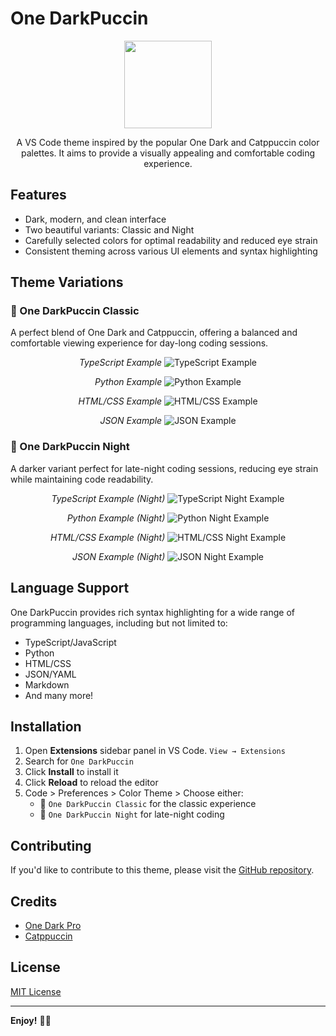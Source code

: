 # One DarkPuccin

<div align="center">
<img src="images/icon.png" width="140" />

A VS Code theme inspired by the popular One Dark and Catppuccin color palettes. It aims to provide a visually appealing and comfortable coding experience.

</div>

## Features

- Dark, modern, and clean interface
- Two beautiful variants: Classic and Night
- Carefully selected colors for optimal readability and reduced eye strain
- Consistent theming across various UI elements and syntax highlighting

## Theme Variations

### 🌅 One DarkPuccin Classic

A perfect blend of One Dark and Catppuccin, offering a balanced and comfortable viewing experience for day-long coding sessions.

<div align="center">
<em>TypeScript Example</em>
<img src="images/demos/ts-classic.png" alt="TypeScript Example" />

<em>Python Example</em>
<img src="images/demos/python-classic.png" alt="Python Example" />

<em>HTML/CSS Example</em>
<img src="images/demos/html-classic.png" alt="HTML/CSS Example" />

<em>JSON Example</em>
<img src="images/demos/json-classic.png" alt="JSON Example" />

</div>

### 🌙 One DarkPuccin Night

A darker variant perfect for late-night coding sessions, reducing eye strain while maintaining code readability.

<div align="center">
<em>TypeScript Example (Night)</em>
<img src="images/demos/ts-night.png" alt="TypeScript Night Example" />

<em>Python Example (Night)</em>
<img src="images/demos/python-night.png" alt="Python Night Example" />

<em>HTML/CSS Example (Night)</em>
<img src="images/demos/html-night.png" alt="HTML/CSS Night Example" />

<em>JSON Example (Night)</em>
<img src="images/demos/json-night.png" alt="JSON Night Example" />

</div>

## Language Support

One DarkPuccin provides rich syntax highlighting for a wide range of programming languages, including but not limited to:

- TypeScript/JavaScript
- Python
- HTML/CSS
- JSON/YAML
- Markdown
- And many more!

## Installation

1. Open **Extensions** sidebar panel in VS Code. `View → Extensions`
2. Search for `One DarkPuccin`
3. Click **Install** to install it
4. Click **Reload** to reload the editor
5. Code > Preferences > Color Theme > Choose either:
   - 🌅 `One DarkPuccin Classic` for the classic experience
   - 🌙 `One DarkPuccin Night` for late-night coding

## Contributing

If you'd like to contribute to this theme, please visit the [GitHub repository](https://github.com/ni3rav/one-darkppuccin).

## Credits

- [One Dark Pro](https://github.com/Binaryify/OneDark-Pro)
- [Catppuccin](https://github.com/catppuccin/vscode)

## License

[MIT License](./LICENSE)

---

**Enjoy!** 💜😸
